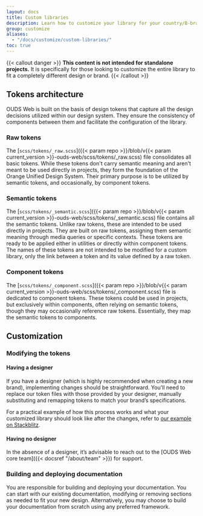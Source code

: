 ```yaml
---
layout: docs
title: Custom libraries
description: Learn how to customize your library for your country/B-brand following the guide.
group: customize
aliases:
  - "/docs/customize/custom-libraries/"
toc: true
---
```


{{< callout danger >}}
**This content is not intended for standalone projects.** It is specifically for those looking to customize the entire library to fit a completely different design or brand.
{{< /callout >}}

## Tokens architecture

OUDS Web is built on the basis of design tokens that capture all the design decisions utilized within our design system. They ensure the consistency of components between them and facilitate the configuration of the library.

### Raw tokens

The [`scss/tokens/_raw.scss`]({{< param repo >}}/blob/v{{< param current_version >}}-ouds-web/scss/tokens/_raw.scss) file consolidates all basic tokens. While these tokens don't carry semantic meaning and aren't meant to be used directly in projects, they form the foundation of the Orange Unified Design System. Their primary purpose is to be utilized by semantic tokens, and occasionally, by component tokens.

### Semantic tokens

The [`scss/tokens/_semantic.scss`]({{< param repo >}}/blob/v{{< param current_version >}}-ouds-web/scss/tokens/_semantic.scss) file contains all the semantic tokens. Unlike raw tokens, these are intended to be used directly in projects. They are built on raw tokens, assigning them semantic meaning through media queries or specific contexts. These tokens are ready to be applied either in utilities or directly within component tokens. The names of these tokens are not intended to be modified for a custom library, only the link between a token and its value defined by a raw token.

### Component tokens

The [`scss/tokens/_component.scss`]({{< param repo >}}/blob/v{{< param current_version >}}-ouds-web/scss/tokens/_component.scss) file is dedicated to component tokens. These tokens could be used in projects, but exclusively within components, often relying on semantic tokens, though they may occasionally reference raw tokens. Essentially, they map the semantic tokens to components.

## Customization

### Modifying the tokens

#### Having a designer

If you have a designer (which is highly recommended when creating a new brand), implementing changes should be straightforward. You'll need to replace our token files with those provided by your designer, manually substituting and remapping tokens to match your brand’s specifications.

For a practical example of how this process works and what your customized library should look like after the changes, refer to [our example on Stackblitz](https://stackblitz.com/edit/github-j5teen).

#### Having no designer

In the absence of a designer, it’s advisable to reach out to the [OUDS Web core team]({{< docsref "/about/team" >}}) for support.

### Building and deploying documentation

You are responsible for building and deploying your documentation. You can start with our existing documentation, modifying or removing sections as needed to fit your new design. Alternatively, you may choose to build your documentation from scratch using any preferred framework.
